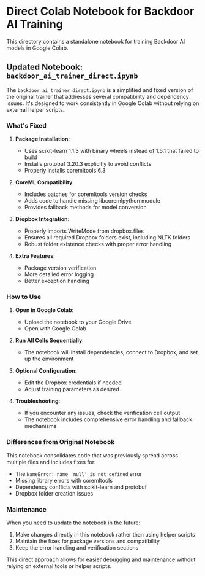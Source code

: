 # Direct Colab Notebook for Backdoor AI Training

This directory contains a standalone notebook for training Backdoor AI models in Google Colab.

## Updated Notebook: `backdoor_ai_trainer_direct.ipynb`

The `backdoor_ai_trainer_direct.ipynb` is a simplified and fixed version of the original trainer that addresses several compatibility and dependency issues. It's designed to work consistently in Google Colab without relying on external helper scripts.

### What's Fixed

1. **Package Installation**:
   - Uses scikit-learn 1.1.3 with binary wheels instead of 1.5.1 that failed to build
   - Installs protobuf 3.20.3 explicitly to avoid conflicts
   - Properly installs coremltools 6.3

2. **CoreML Compatibility**:
   - Includes patches for coremltools version checks
   - Adds code to handle missing libcoremlpython module
   - Provides fallback methods for model conversion

3. **Dropbox Integration**:
   - Properly imports WriteMode from dropbox.files
   - Ensures all required Dropbox folders exist, including NLTK folders
   - Robust folder existence checks with proper error handling

4. **Extra Features**:
   - Package version verification
   - More detailed error logging
   - Better exception handling

### How to Use

1. **Open in Google Colab**:
   - Upload the notebook to your Google Drive
   - Open with Google Colab

2. **Run All Cells Sequentially**:
   - The notebook will install dependencies, connect to Dropbox, and set up the environment

3. **Optional Configuration**:
   - Edit the Dropbox credentials if needed
   - Adjust training parameters as desired

4. **Troubleshooting**:
   - If you encounter any issues, check the verification cell output
   - The notebook includes comprehensive error handling and fallback mechanisms

### Differences from Original Notebook

This notebook consolidates code that was previously spread across multiple files and includes fixes for:

- The `NameError: name 'null' is not defined` error
- Missing library errors with coremltools
- Dependency conflicts with scikit-learn and protobuf
- Dropbox folder creation issues

### Maintenance

When you need to update the notebook in the future:

1. Make changes directly in this notebook rather than using helper scripts
2. Maintain the fixes for package versions and compatibility
3. Keep the error handling and verification sections

This direct approach allows for easier debugging and maintenance without relying on external tools or helper scripts.
